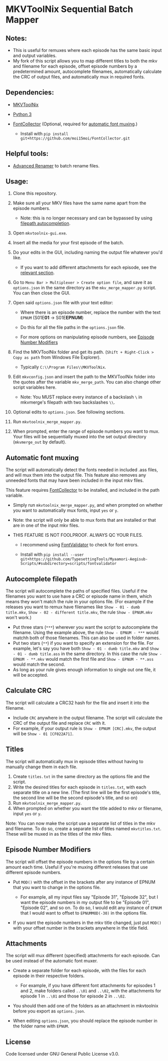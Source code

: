 # MKVToolNix Sequential Batch Mapper

## Notes:

 - This is useful for remuxes where each episode has the same basic input and output variables.
 - My fork of this script allows you to map different titles to both the mkv and filename for each episode, offset episode numbers by a predetermined amount, autocomplete filenames, automatically calculate the CRC of output files, and automatically mux in required fonts.

## Dependencies:

-  [MKVToolNix](https://www.fosshub.com/MKVToolNix.html)

-  [Python 3](https://www.python.org/downloads/)

-  [FontCollector](https://github.com/moi15moi/FontCollector) (Optional, required for [automatic font muxing](#automatic-font-muxing).)
    - Install with `pip install git+https://github.com/moi15moi/FontCollector.git`

## Helpful tools: 
- [Advanced Renamer](https://www.advancedrenamer.com/) to batch rename files.

## Usage:

1. Clone this repository.

2. Make sure all your MKV files have the same name apart from the episode numbers. 

    - Note: this is no longer necessary and can be bypassed by using [filepath autocompletion](#autocomplete-filepath).

3. Open `mkvtoolnix-gui.exe`.

4. Insert all the media for your first episode of the batch.

5. Do your edits in the GUI, including naming the output file whatever you'd like.

    - If you want to add different attachments for each episode, see the [relevant section](#attachments).

6. Go to `Menu Bar > Multiplexer > Create option file`, and save it as `options.json` in the same directory as the `mkv_merge_mapper.py` script. You can then close the GUI.

7. Open said `options.json` file with your text editor:

    - Where there is an episode number, replace the number with the text `EPNUM` (S01E**01** -> S01E**EPNUM**)

    - Do this for all the file paths in the `options.json` file.

    - For more options on manipulating episode numbers, see [Episode Number Modifiers](#episode-number-modifiers)

8. Find the MKVToolNix folder and get its path. (`Shift + Right-Click > Copy as path` from Windows File Explorer).

    - Typically `C:\\Program Files\\MKVToolNix`.

9. Edit `mkvconfig.json` and insert the path to the MKVToolNix folder into the quotes after the variable `mkv_merge_path`. You can also change other script variables here.

    - Note: You MUST replace every instance of a backslash `\` in mkvmerge's filepath with two backslashes `\\`.

10. Optional edits to `options.json`. See following sections.

11. Run `mkvtoolnix_merge_mapper.py`.
  
12. When prompted, enter the range of episode numbers you want to mux. Your files will be sequentially muxed into the set output directory (`mkvmerge_out` by default).

## Automatic font muxing
The script will automatically detect the fonts needed in included .ass files, and will mux them into the output file. This feature also removes any unneeded fonts that may have been included in the input mkv files.

This feature requires [FontCollector](https://github.com/moi15moi/FontCollector) to be installed, and included in the path variable.

- Simply run `mkvtoolnix_merge_mapper.py`, and when prompted on whether you want to automatically mux fonts, input `yes` or `y`.

- Note: the script will only be able to mux fonts that are installed or that are in one of the input mkv files.

- THIS FEATURE IS NOT FOOLPROOF. ALWAYS QC YOUR FILES.

    - I recommend using [FontValidator](https://github.com/TypesettingTools/Myaamori-Aegisub-Scripts#font-validator) to check for font errors.

    - Install with `pip install --user git+https://github.com/TypesettingTools/Myaamori-Aegisub-Scripts/#subdirectory=scripts/fontvalidator`

## Autocomplete filepath

The script will autocomplete the paths of specified files. Useful if the filenames you want to use have a CRC or episode name in them, which means they won't match the rule in your options file. (For example if the releases you want to remux have filenames like `Show - 01 - dumb title.mkv`, `Show - 02 - different title.mkv`, the rule `Show - EPNUM.mkv` won't work.)

- Put three stars (`***`) wherever you want the script to autocomplete the filename. Using the example above, the rule `Show - EPNUM - ***` would matchh both of those filenames. This can also be used in folder names.
- Put two stars (`**`) if you want to specify an extension for the file. For example, let's say you have both `Show - 01 - dumb title.mkv` and `Show - 01 - dumb title.ass` in the same directory. In this case the rule `Show - EPNUM - **.mkv` would match the first file and `Show - EPNUM - **.ass` would match the second.
- As long as your rule gives enough information to single out one file, it will be accepted.

## Calculate CRC

The script will calculate a CRC32 hash for the file and insert it into the filename.

- Include `CRC` anywhere in the output filename. The script will calculate the CRC of the output file and replace  `CRC` with it.
- For example, if your output rule is `Show - EPNUM [CRC].mkv`, the output will be `Show - 01 [CF022A71]`.

## Titles

The script will automatically mux in episode titles without having to manually change them in each file.

1. Create `titles.txt` in the same directory as the options file and the script.
2. Write the desired titles for each episode in `titles.txt`, with each separate title on a new line. (The first line will be the first episode's title, the second line will be the second episode's title, and so on)
3. Run `mkvtoolnix_merge_mapper.py`.
4. When prompted on whether you want the title added to mkv or filename, input `yes` or `y`.

Note:
You can now make the script use a separate list of titles in the mkv and filename. To do so, create a separate list of titles named `mkvtitles.txt`. These will be muxed in as the titles of the mkv files.

## Episode Number Modifiers

The script will offset the episode numbers in the options file by a certain amount each time. Useful if you're muxing different releases that use different episode numbers.

- Put `MOD()` with the offset in the brackets after any instance of EPNUM that you want to change in the options file. 

    - For example, all my input files say "Episode 31", "Episode 32", but I want the episode numbers in my output file to be "Episode 01", "Episode 02", and so on. To do so, I would edit any instance of `EPNUM` that I would want to offset to `EPNUMMOD(-30)` in the options file.

- If you want the episode numbers in the mkv title changed, just put `MOD()` with your offset number in the brackets anywhere in the title field.

## Attachments

The script will mux different (specified) attachments for each episode. Can be used instead of the automatic font muxer.

- Create a separate folder for each episode, with the files for each episode in their respective folders.

    - For example, if you have different font attachments for episodes 1 and 2, make folders called `..\01` and `..\02`, with the attachments for episode 1 in `..\01` and those for episode 2 in `..\02`.

- You should then add one of the folders as an attachment in mkvtoolnix before you export as `options.json`.

- When editing `options.json`, you should replace the episode number in the folder name with `EPNUM`.

## License

Code licensed under GNU General Public License v3.0.
